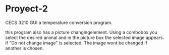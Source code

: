 # Proyect-2
CECS 3210 GUI a temperature conversion program.

this program also has a picture changingelement. Using a combobox you select the desired animal and in the picture box the selected image appears. if "Do not change image" is selected, The image wont be changed if another is chosen.
